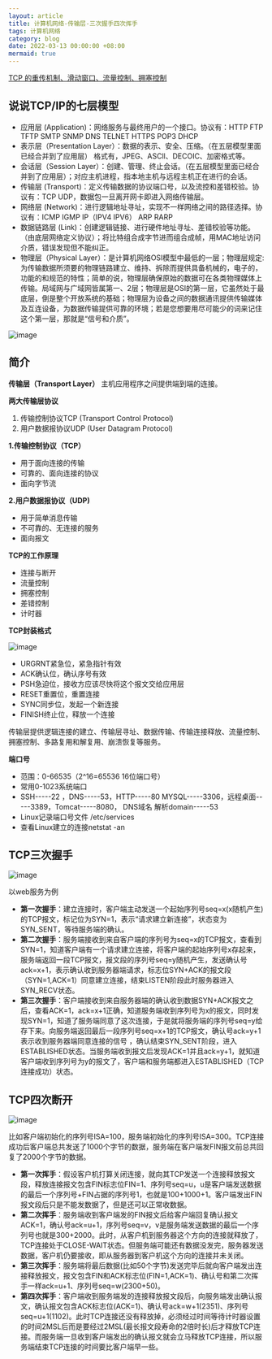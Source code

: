 ```yaml
---
layout: article
title: 计算机网络-传输层-三次握手四次挥手
tags: 计算机网络
category: blog
date: 2022-03-13 00:00:00 +08:00
mermaid: true
---
```



[TCP 的重传机制、滑动窗口、流量控制、拥塞控制](https://zhuanlan.zhihu.com/p/381923700)

## 说说TCP/IP的七层模型
- 应用层 (Application)：网络服务与最终用户的一个接口。协议有：HTTP FTP TFTP SMTP SNMP DNS TELNET HTTPS POP3 DHCP
- 表示层（Presentation Layer）：数据的表示、安全、压缩。（在五层模型里面已经合并到了应用层）
格式有，JPEG、ASCll、DECOIC、加密格式等。
- 会话层（Session Layer）：创建、管理、终止会话。（在五层模型里面已经合并到了应用层）；对应主机进程，指本地主机与远程主机正在进行的会话。
- 传输层 (Transport)：定义传输数据的协议端口号，以及流控和差错校验。协议有：TCP UDP，数据包一旦离开网卡即进入网络传输层。
- 网络层 (Network)：进行逻辑地址寻址，实现不一样网络之间的路径选择。协议有：ICMP IGMP IP（IPV4 IPV6） ARP RARP
- 数据链路层 (Link)：创建逻辑链接、进行硬件地址寻址、差错校验等功能。（由底层网络定义协议）；将比特组合成字节进而组合成帧，用MAC地址访问介质，错误发现但不能纠正。
- 物理层（Physical Layer）：是计算机网络OSI模型中最低的一层；物理层规定:为传输数据所须要的物理链路建立、维持、拆除而提供具备机械的，电子的，功能的和规范的特性；简单的说，物理层确保原始的数据可在各类物理媒体上传输。局域网与广域网皆属第一、2层；物理层是OSI的第一层，它虽然处于最底层，倒是整个开放系统的基础；物理层为设备之间的数据通讯提供传输媒体及互连设备，为数据传输提供可靠的环境；若是您想要用尽可能少的词来记住这个第一层，那就是“信号和介质”。

![image](https://github.com/yutao517/yutao517.github.io/assets/62100249/5722c71b-e56d-4b3e-a6d1-82175150901c)


## 简介

**传输层（Transport Layer）** 主机应用程序之间提供端到端的连接。

**两大传输层协议** 

 1. 传输控制协议TCP (Transport Control Protocol) 
 2. 用户数据报协议UDP (User Datagram Protocol) 

 **1.传输控制协议（TCP）**

 - 用于面向连接的传输
 - 可靠的、面向连接的协议
 -  面向字节流
 
   **2.用户数据报协议（UDP)**
   - 用于简单消息传输
   -  不可靠的、无连接的服务
   -  面向报文
 
 **TCP的工作原理**
 - 连接与断开
 - 流量控制
 - 拥塞控制
 - 差错控制
 - 计时器

 **TCP封装格式**
 
![image](https://github.com/yutao517/yutao517.github.io/assets/62100249/a3ea862e-7966-4908-a44d-b0ad0fac3cc8)

 - URGRNT紧急位，紧急指针有效
 - ACK确认位，确认序号有效
 - PSH急迫位，接收方应该尽快将这个报文交给应用层
 - RESET重置位，重置连接
 - SYNC同步位，发起一个新连接
 - FINISH终止位，释放一个连接

传输层提供逻辑连接的建立、传输层寻址、数据传输、传输连接释放、流量控制、拥塞控制、多路复用和解复用、崩溃恢复等服务。

**端口号**
   - 范围：0-66535（2^16=65536 16位端口号）
-    常用0-1023系统端口
  -  SSH-----22 ，DNS-----53，HTTP-----80
   MYSQL-----3306，远程桌面-----3389，Tomcat-----8080， DNS域名			解析domain-----53
   - Linux记录端口号文件 /etc/services
  -  查看Linux建立的连接netstat -an
 

## TCP三次握手

![image](https://github.com/yutao517/yutao517.github.io/assets/62100249/6ca78494-6e4f-4715-b9f4-c7d1fd3fa834)

以web服务为例
- **第一次握手**：建立连接时，客户端主动发送一个起始序列号seq=x(x随机产生)的TCP报文，标记位为SYN=1，表示“请求建立新连接”，状态变为SYN_SENT，等待服务端的确认。
- **第二次握手**：服务端接收到来自客户端的序列号为seq=x的TCP报文，查看到SYN=1，知道客户端有一个请求建立连接，将客户端的起始序列号x存起来，服务端返回一段TCP报文，报文段的序列号seq=y随机产生，发送确认号ack=x+1，表示确认收到服务器端请求，标志位SYN+ACK的报文段（SYN=1,ACK=1）同意建立连接，结束LISTEN阶段此时服务器进入SYN_RECV状态。
- **第三次握手**：客户端接收到来自服务器端的确认收到数据SYN+ACK报文之后，查看ACK=1，ack=x+1正确，知道服务端收到序列号为x的报文，同时发现SYN=1，知道了服务端同意了这次连接，于是就将服务端的序列号seq=y给存下来。向服务端返回最后一段序列号seq=x+1的TCP报文，确认号ack=y+1表示收到服务器端同意连接的信号 ，确认结束SYN_SENT阶段，进入ESTABLISHED状态。当服务端收到报文后发现ACK=1并且ack=y+1，就知道客户端收到序列号为y的报文了，客户端和服务端都进入ESTABLISHED（TCP连接成功）状态。

## TCP四次断开

![image](https://github.com/yutao517/yutao517.github.io/assets/62100249/abded439-3d21-45d0-a0ec-e60418c81eb8)

比如客户端初始化的序列号ISA=100，服务端初始化的序列号ISA=300。TCP连接成功后客户端总共发送了1000个字节的数据，服务端在客户端发FIN报文前总共回复了2000个字节的数据。

- **第一次挥手**：假设客户机打算关闭连接，就向其TCP发送一个连接释放报文段，释放连接报文包含FIN标志位FIN=1、序列号seq=u，u是客户端发送数据的最后一个序列号+FIN占据的序列号1，也就是100+1000+1。客户端发出FIN报文段后只是不能发数据了，但是还可以正常收数据。
- **第二次挥手**：服务端收到客户端发的FIN报文后给客户端回复确认报文ACK=1，确认号ack=u+1，序列号seq=v，v是服务端发送数据的最后一个序列号也就是300+2000。此时，从客户机到服务器这个方向的连接就释放了，TCP连接处于CLOSE-WAIT状态。但服务端可能还有数据没发完，服务器发送数据，客户机仍要接收，即从服务器到客户机这个方向的连接并未关闭。
- **第三次挥手**：服务端将最后数据(比如50个字节)发送完毕后就向客户端发出连接释放报文，报文包含FIN和ACK标志位(FIN=1,ACK=1)、确认号和第二次挥手一样ack=u+1、序列号seq=w(2300+50)。
- **第四次挥手**：客户端收到服务端发的连接释放报文段后，向服务端发出确认报文，确认报文包含ACK标志位(ACK=1)、确认号ack=w+1(2351)、序列号seq=u+1(1102)。此时TCP连接还没有释放掉，必须经过时间等待计时器设置的时间2MSL后而是要经过2MSL(最长报文段寿命的2倍时长)后才释放TCP连接。而服务端一旦收到客户端发出的确认报文就会立马释放TCP连接，所以服务端结束TCP连接的时间要比客户端早一些。
 
